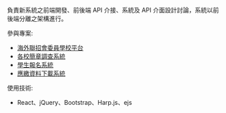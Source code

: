 負責新系統之前端開發、前後端 API 介接、系統及 API 介面設計討論，系統以前後端分離之架構進行。  
  
參與專案:
- [海外聯招會委員學校平台](https://github.com/0verseas/0verDaPingTai)
- [各校簡章調查系統](https://github.com/0verseas/0verSchool)
- [學生報名系統](https://github.com/0verseas/0verStudent)
- [應繳資料下載系統](https://github.com/0verseas/0verPick)

使用技術:
- React、jQuery、Bootstrap、Harp.js、ejs
